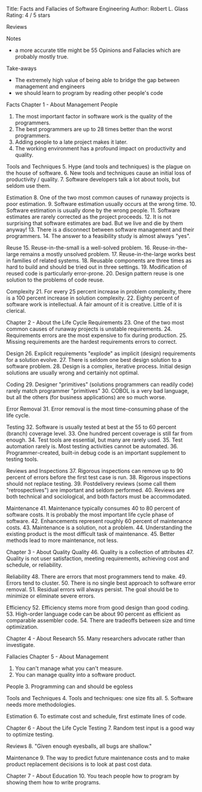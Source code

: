 
Title: Facts and Fallacies of Software Engineering
Author: Robert L. Glass
Rating: 4 / 5 stars

Reviews

Notes
- a more accurate title might be 55 Opinions and Fallacies which are probably mostly true.

Take-aways
- The extremely high value of being able to bridge the gap between management and engineers
- we should learn to program by reading other people's code

Facts
Chapter 1 - About Management
People
1. The most important factor in software work is the quality of the programmers.
2. The best programmers are up to 28 times better than the worst programmers.
3. Adding people to a late project makes it later.
4. The working environment has a profound impact on productivity and quality.

Tools and Techniques
5. Hype (and tools and techniques) is the plague on the house of software.
6. New tools and techniques cause an initial loss of productivity / quality.
7. Software developers talk a lot about tools, but seldom use them.

Estimation
8. One of the two most common causes of runaway projects is poor estimation.
9. Software estimation usually occurs at the wrong time.
10. Software estimation is usually done by the wrong people.
11. Software estimates are rarely corrected as the project proceeds.
12. It is not surprising that software estimates are bad. But we live and die by them anyway!
13. There is a disconnect between software management and their programmers.
14. The answer to a feasibility study is almost always "yes".

Reuse 
15. Reuse-in-the-small is a well-solved problem.
16. Reuse-in-the-large remains a mostly unsolved problem.
17. Reuse-in-the-large works best in families of related systems.
18. Reusable components are three times as hard to build and should be tried out in three settings.
19. Modification of reused code is particularly error-prone.
20. Design pattern reuse is one solution to the problems of code reuse.

Complexity
21. For every 25 percent increase in problem complexity, there is a 100 percent increase in solution complexity.
22. Eighty percent of software work is intellectual. A fair amount of it is creative. Little of it is clerical.

Chapter 2 - About the Life Cycle
Requirements
23. One of the two most common causes of runaway projects is unstable requirements.
24. Requirements errors are the most expensive to fix during production.
25. Missing requirements are the hardest requirements errors to correct.

Design
26. Explicit requirements "explode" as implicit (design) requirements for a solution evolve.
27. There is seldom one best design solution to a software problem.
28. Design is a complex, iterative process. Initial design solutions are usually wrong and certainly not optimal.

Coding
29. Designer "primitives" (solutions programmers can readily code) rarely match programmer "primitives"
30. COBOL is a very bad language, but all the others (for business applications) are so much worse.

Error Removal
31. Error removal is the most time-consuming phase of the life cycle.

Testing
32. Software is usually tested at best at the 55 to 60 percent (branch) coverage level.
33. One hundred percent coverage is still far from enough.
34. Test tools are essential, but many are rarely used.
35. Test automation rarely is. Most testing activities cannot be automated.
36. Programmer-created, built-in debug code is an important supplement to testing tools.

Reviews and Inspections
37. Rigorous inspections can remove up to 90 percent of errors before the first test case is run.
38. Rigorous inspections should not replace testing.
39. Postdelivery reviews (some call them "retrospectives") are important and seldom performed.
40. Reviews are both technical and sociological, and both factors must be accommodated.

Maintenance
41. Maintenance typically consumes 40 to 80 percent of software costs. It is probably the most important life cycle phase of software.
42. Enhancements represent roughly 60 percent of maintenance costs.
43. Maintenance is a solution, not a problem.
44. Understanding the existing product is the most difficult task of maintenance.
45. Better methods lead to more maintenance, not less.

Chapter 3 - About Quality
Quality
46. Quality is a collection of attributes
47. Quality is not user satisfaction, meeting requirements, achieving cost and schedule, or reliability.

Reliability
48. There are errors that most programmers tend to make.
49. Errors tend to cluster.
50. There is no single best approach to software error removal.
51. Residual errors will always persist. The goal should be to minimize or eliminate severe errors.

Efficiency
52. Efficiency stems more from good design than good coding.
53. High-order language code can be about 90 percent as efficient as comparable assembler code.
54. There are tradeoffs between size and time optimization.

Chapter 4 - About Research
55. Many researchers advocate rather than investigate.

Fallacies
Chapter 5 - About Management
1. You can't manage what you can't measure.
2. You can manage quality into a software product.

People
3. Programming can and should be egoless

Tools and Techniques
4. Tools and techniques: one size fits all.
5. Software needs more methodologies.

Estimation
6. To estimate cost and schedule, first estimate lines of code.

Chapter 6 - About the Life Cycle
Testing
7. Random test input is a good way to optimize testing.

Reviews
8. "Given enough eyesballs, all bugs are shallow." 

Maintenance
9. The way to predict future maintenance costs and to make product replacement decisions is to look at past cost data.

Chapter 7 - About Education
10. You teach people how to program by showing them how to write programs.
